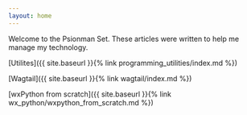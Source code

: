 ```yaml
---
layout: home
---
```

<link rel="shortcut icon" type="image/x-icon" href="favicon.ico">

Welcome to the Psionman Set. These articles were written to help me manage my technology.

[Utilites]({{ site.baseurl }}{% link programming_utilities/index.md %})

[Wagtail]({{ site.baseurl }}{% link wagtail/index.md %})

[wxPython from scratch]({{ site.baseurl }}{% link wx_python/wxpython_from_scratch.md %})
